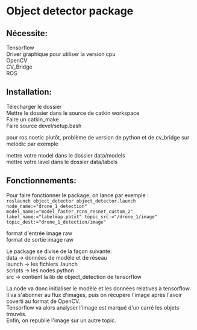 # Object detector package

## Nécessite:

Tensorflow  
Driver graphique pour utiliser la version cpu  
OpenCV  
CV_Bridge  
ROS

## Installation:

Télecharger le dossier  
Mettre le dossier dans le source de catkin workspace  
Faire un catkin_make  
Faire source devel/setup.bash

pour ros noetic plutôt, problème de version de python et de cv_bridge sur melodic par exemple

mettre votre model dans le dossier data/models  
mettre votre lavel dans le dossier data/labels

## Fonctionnements:

Pour faire fonctionner le package, on lance par exemple :  
```roslaunch object_detector object_detector.launch node_name:="drone_1_detection" model_name:="model_faster_rcnn_resnet_custom_2" label_name:="labelmap.pbtxt" topic_src:="/drone_1/image" topic_dest:="drone_1_detection/image"```

format d'entrée image raw  
format de sortie image raw

Le package se divise de la façon suivante:  
data -> données de modèle et de réseau  
launch -> les fichiers .launch  
scripts -> les nodes python  
src -> contient la lib de object_detection de tensorflow

La node va donc initialiser le modèle et les données relatives à tensorflow.  
Il va s'abonner au flux d'images, puis on récupère l'image après l'avoir coverti au format de OpenCV.  
Tensorflow va alors analyser l'image est marqué d'un carré les objets trouvés.  
Enfin, on republie l'image sur un autre topic.
